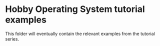# Hobby Operating System tutorial examples  

This folder will eventually contain the relevant examples from the tutorial series.  
